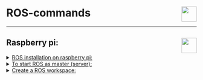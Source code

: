 # ROS-commands<img height="40px" align="right" src="https://upload.wikimedia.org/wikipedia/commons/b/bb/Ros_logo.svg" alt=""/>

---
## Raspberry pi: <img height="40px" align="right" src="https://www.vectorlogo.zone/logos/raspberrypi/raspberrypi-icon.svg" alt=""/>                          

<details>
 <summary><ins>ROS installation on raspberry pi:</ins></summary>
 
✴ Need to install ubuntu 20.04 LTS, install server then you can upgrade to disktop if needed
 
✴ Setup your computer to accept software from packages.ros.org.
<pre><code class="language-shell">sudo sh -c 'echo "deb http://packages.ros.org/ros/ubuntu $(lsb_release -sc) main" > /etc/apt/sources.list.d/ros-latest.list'
</code></pre> 
 
✴ if you haven't already installed curl
<pre><code class="language-shell">sudo apt install curl
</code></pre> 
 
✴ Set up your keys
<pre><code class="language-shell">curl -s https://raw.githubusercontent.com/ros/rosdistro/master/ros.asc | sudo apt-key add -
</code></pre> 
 
✴ make sure your Debian package index is up-to-date:
<pre><code class="language-shell">sudo apt update
</code></pre> 
 
✴ Desktop-Full Install:
<pre><code class="language-shell">sudo apt install ros-noetic-desktop-full
</code></pre> 
 
✴ Environment setup
<pre><code class="language-shell">source /opt/ros/noetic/setup.bash
</code></pre> 
 
✴ automatically source this script every time a new shell is launched
<pre><code class="language-shell">echo "source /opt/ros/noetic/setup.bash" >> ~/.bashrc
source ~/.bashrc
</code></pre>

✴ Dependencies for building packages:
<pre><code class="language-shell">sudo apt install python3-rosdep python3-rosinstall python3-rosinstall-generator python3-wstool build-essential
</code></pre>

✴ Initialize rosdep:
<pre><code class="language-shell">sudo apt install python3-rosdep
</code></pre>

✴ you can initialize rosdep:
<pre><code class="language-shell">sudo rosdep init
rosdep update
</code></pre>

</details>

<details>
 <summary><ins>To start ROS as master (server):</ins></summary>

✴ Set the ros host ip so can clients access to it in local network:
<pre><code class="language-shell">export ROS_HOSTNAME=MASTER_IP
</code></pre>

✴ in new terminal:
<pre><code class="language-shell">roscore
</code></pre> 

✴ to connect client to master in local network:
✴ in client side:
<pre><code class="language-shell">export ROS_MASTER_URI=http://MASTER_IP:11311
</code></pre> 
 
</details>

<details>
 <summary><ins>Create a ROS workspace:</ins></summary>

✴ Create the Workspace Directory:
<pre><code class="language-shell">mkdir -p ~/catkin_ws/src
</code></pre>

✴ Navigate to the Workspace Directory:
<pre><code class="language-shell">cd ~/catkin_ws/
</code></pre> 

✴ Initialize the Workspace:
<pre><code class="language-shell">catkin_make
</code></pre> 

✴ Source the Workspace:
<pre><code class="language-shell">source ~/catkin_ws/devel/setup.bash
</code></pre> 
 

</details>




